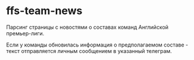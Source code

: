 # ffs-team-news

Парсинг страницы с новостями о составах команд Английской премьер-лиги.

Если у команды обновилась информация о предполагаемом составе - текст отправляется личным сообщением в указанный телеграм.
